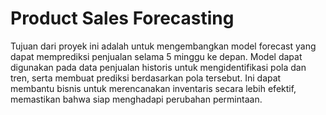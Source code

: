 # Product Sales Forecasting

Tujuan dari proyek ini adalah untuk mengembangkan model forecast yang dapat memprediksi penjualan selama 5 minggu ke depan. Model dapat digunakan pada data penjualan historis untuk mengidentifikasi pola dan tren, serta membuat prediksi berdasarkan pola tersebut. Ini dapat membantu bisnis untuk merencanakan inventaris secara lebih efektif, memastikan bahwa siap menghadapi perubahan permintaan.
